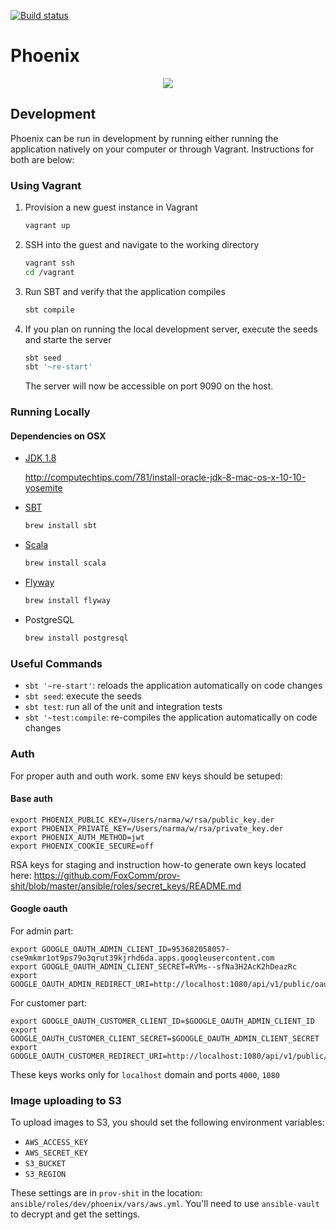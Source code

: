 [![Build status](https://badge.buildkite.com/20bc913b3e06b49544cd4354c92f675bdfd0cf93f5a4640d3e.svg)](https://buildkite.com/foxcommerce/phoenix-scala)

# Phoenix

<p align="center">
  <img src="http://images2.alphacoders.com/451/451370.jpg">
</p>

## Development

Phoenix can be run in development by running either running the application natively on your computer or through Vagrant. Instructions for both are below:

### Using Vagrant

1. Provision a new guest instance in Vagrant

    ```bash
    vagrant up
    ```

2. SSH into the guest and navigate to the working directory

    ```bash
    vagrant ssh
    cd /vagrant
    ```

3. Run SBT and verify that the application compiles

    ```bash
    sbt compile
    ```

4. If you plan on running the local development server, execute the seeds and starte the server

    ```bash
    sbt seed
    sbt '~re-start'
    ```

    The server will now be accessible on port 9090 on the host.

### Running Locally

#### Dependencies on OSX

- [JDK 1.8](http://www.oracle.com/technetwork/java/javase/downloads/jdk8-downloads-2133151.html)

    http://computechtips.com/781/install-oracle-jdk-8-mac-os-x-10-10-yosemite

- [SBT](http://www.scala-sbt.org/)

    ```bash
    brew install sbt
    ```

- [Scala](http://www.scala-lang.org/)

    ```bash
    brew install scala
    ```

- [Flyway](http://flywaydb.org/getstarted/)

    ```bash
    brew install flyway
    ```

- PostgreSQL 

    ```bash
    brew install postgresql
    ```

### Useful Commands  

- `sbt '~re-start'`: reloads the application automatically on code changes
- `sbt seed`: execute the seeds
- `sbt test`: run all of the unit and integration tests
- `sbt '~test:compile`: re-compiles the application automatically on code changes

### Auth

For proper auth and outh work. some `ENV` keys should be setuped:

#### Base auth

```
export PHOENIX_PUBLIC_KEY=/Users/narma/w/rsa/public_key.der
export PHOENIX_PRIVATE_KEY=/Users/narma/w/rsa/private_key.der
export PHOENIX_AUTH_METHOD=jwt
export PHOENIX_COOKIE_SECURE=off
```

RSA keys for staging and instruction how-to generate own keys located here:
https://github.com/FoxComm/prov-shit/blob/master/ansible/roles/secret_keys/README.md

#### Google oauth

For admin part:
```
export GOOGLE_OAUTH_ADMIN_CLIENT_ID=953682058057-cse9mkmr1ot9ps79o3qrut39kjrhd6da.apps.googleusercontent.com
export GOOGLE_OAUTH_ADMIN_CLIENT_SECRET=RVMs--sfNa3H2AcK2hDeazRc
export GOOGLE_OAUTH_ADMIN_REDIRECT_URI=http://localhost:1080/api/v1/public/oauth2callback/google/admin
```

For customer part:
```
export GOOGLE_OAUTH_CUSTOMER_CLIENT_ID=$GOOGLE_OAUTH_ADMIN_CLIENT_ID
export GOOGLE_OAUTH_CUSTOMER_CLIENT_SECRET=$GOOGLE_OAUTH_ADMIN_CLIENT_SECRET
export GOOGLE_OAUTH_CUSTOMER_REDIRECT_URI=http://localhost:1080/api/v1/public/oauth2callback/google/customer
```

These keys works only for `localhost` domain and ports `4000`, `1080`

### Image uploading to S3

To upload images to S3, you should set the following environment variables:

- `AWS_ACCESS_KEY`
- `AWS_SECRET_KEY`
- `S3_BUCKET`
- `S3_REGION`

These settings are in `prov-shit` in the location: `ansible/roles/dev/phoenix/vars/aws.yml`. You'll need to use `ansible-vault` to decrypt and get the settings.
